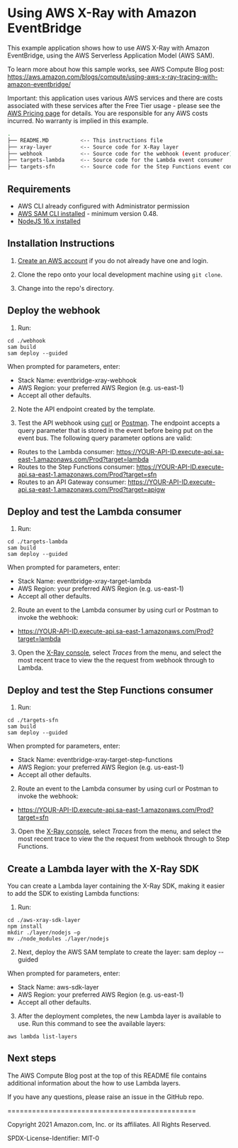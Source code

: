 # Using AWS X-Ray with Amazon EventBridge

This example application shows how to use AWS X-Ray with Amazon EventBridge, using the AWS Serverless Application Model (AWS SAM).

To learn more about how this sample works, see AWS Compute Blog post: https://aws.amazon.com/blogs/compute/using-aws-x-ray-tracing-with-amazon-eventbridge/

Important: this application uses various AWS services and there are costs associated with these services after the Free Tier usage - please see the [AWS Pricing page](https://aws.amazon.com/pricing/) for details. You are responsible for any AWS costs incurred. No warranty is implied in this example.

```bash
.
├── README.MD          <-- This instructions file
├── xray-layer         <-- Source code for X-Ray layer
├── webhook            <-- Source code for the webhook (event producer)
├── targets-lambda     <-- Source code for the Lambda event consumer
├── targets-sfn        <-- Source code for the Step Functions event consumer
```

## Requirements

* AWS CLI already configured with Administrator permission
* [AWS SAM CLI installed](https://docs.aws.amazon.com/serverless-application-model/latest/developerguide/serverless-sam-cli-install.html) - minimum version 0.48.
* [NodeJS 16.x installed](https://nodejs.org/en/download/)

## Installation Instructions

1. [Create an AWS account](https://portal.aws.amazon.com/gp/aws/developer/registration/index.html) if you do not already have one and login.

1. Clone the repo onto your local development machine using `git clone`.

1. Change into the repo's directory.

## Deploy the webhook

1. Run:

```
cd ./webhook
sam build
sam deploy --guided
```
When prompted for parameters, enter:
- Stack Name: eventbridge-xray-webhook
- AWS Region: your preferred AWS Region (e.g. us-east-1)
- Accept all other defaults.

2. Note the API endpoint created by the template.

3. Test the API webhook using [curl](https://curl.se/) or [Postman](https://www.postman.com/). The endpoint accepts a query parameter that is stored in the event before being put on the event bus. The following query parameter options are valid:

- Routes to the Lambda consumer: https://YOUR-API-ID.execute-api.sa-east-1.amazonaws.com/Prod?target=lambda
- Routes to the Step Functions consumer: https://YOUR-API-ID.execute-api.sa-east-1.amazonaws.com/Prod?target=sfn
- Routes to an API Gateway consumer: https://YOUR-API-ID.execute-api.sa-east-1.amazonaws.com/Prod?target=apigw

## Deploy and test the Lambda consumer

1. Run:

```
cd ./targets-lambda
sam build
sam deploy --guided
```
When prompted for parameters, enter:
- Stack Name: eventbridge-xray-target-lambda
- AWS Region: your preferred AWS Region (e.g. us-east-1)
- Accept all other defaults.

2. Route an event to the Lambda consumer by using curl or Postman to invoke the webhook:

- https://YOUR-API-ID.execute-api.sa-east-1.amazonaws.com/Prod?target=lambda

3. Open the [X-Ray console](console.aws.amazon.com/xray/home), select *Traces* from the menu, and select the most recent trace to view the the request from webhook through to Lambda.

## Deploy and test the Step Functions consumer

1. Run:

```
cd ./targets-sfn
sam build
sam deploy --guided
```
When prompted for parameters, enter:
- Stack Name: eventbridge-xray-target-step-functions
- AWS Region: your preferred AWS Region (e.g. us-east-1)
- Accept all other defaults.

2. Route an event to the Lambda consumer by using curl or Postman to invoke the webhook:

- https://YOUR-API-ID.execute-api.sa-east-1.amazonaws.com/Prod?target=sfn

3. Open the [X-Ray console](console.aws.amazon.com/xray/home), select *Traces* from the menu, and select the most recent trace to view the the request from webhook through to Step Functions.

## Create a Lambda layer with the X-Ray SDK

You can create a Lambda layer containing the X-Ray SDK, making it easier to add the SDK to existing Lambda functions:

1. Run:

```
cd ./aws-xray-sdk-layer
npm install
mkdir ./layer/nodejs –p
mv ./node_modules ./layer/nodejs
```
2.	Next, deploy the AWS SAM template to create the layer:
sam deploy --guided

When prompted for parameters, enter:
- Stack Name: aws-sdk-layer
- AWS Region: your preferred AWS Region (e.g. us-east-1)
- Accept all other defaults.

3.	After the deployment completes, the new Lambda layer is available to use. Run this command to see the available layers:

```
aws lambda list-layers
```

## Next steps

The AWS Compute Blog post at the top of this README file contains additional information about the how to use Lambda layers.

If you have any questions, please raise an issue in the GitHub repo.

==============================================

Copyright 2021 Amazon.com, Inc. or its affiliates. All Rights Reserved.

SPDX-License-Identifier: MIT-0
